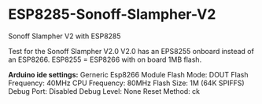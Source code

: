 # ESP8285-Sonoff-Slampher-V2
Sonoff Slampher V2 with ESP8285

Test for the Sonoff Slampher V2.0
V2.0 has an EPS8255 onboard instead of an ESP8266.
ESP8255 = ESP8266 with on board 1MB flash.

<b>Arduino ide settings:</b>
Gerneric Esp8266 Module
Flash Mode: DOUT
Flash Frequency: 40MHz
CPU Frequency: 80MHz
Flash Size: 1M (64K SPIFFS)
Debug Port: Disabled
Debug Level: None
Reset Method: ck
